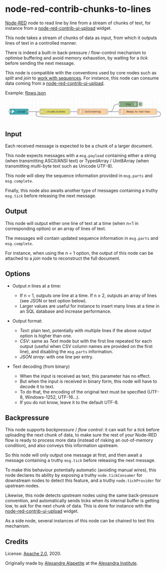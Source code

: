 ﻿# node-red-contrib-chunks-to-lines
[Node-RED](https://nodered.org) node to read line by line from a stream of chunks of text,
for instance from a [node-red-contrib-ui-upload](https://github.com/alexandrainst/node-red-contrib-ui-upload) widget.

This node takes a stream of chunks of data as input, from which it outputs lines of text in a controlled manner.

There is indeed a built-in back-pressure / flow-control mechanism to optimise buffering and avoid memory exhaustion, by waiting for a <i>tick</i> before sending the next message.

This node is compatible with the conventions used by core nodes such as *split* and *join* to [work with sequences](https://nodered.org/docs/user-guide/messages#message-sequences").
For instance, this node can consume data coming from a [node-red-contrib-ui-upload](https://github.com/alexandrainst/node-red-contrib-ui-upload).

Example: [flows.json](doc/flows.json)

![Node-RED flow](doc/flow.png)

## Input
Each received message is expected to be a chunk of a larger document.

This node expects messages with a `msg.payload` containing either a string (when transmitting ASCII/ANSI text) or TypedArray / Uint8Array (when transmitting multi-byte text such as Unicode UTF-8).

This node will obey the sequence information provided in `msg.parts` and `msg.complete`.

Finally, this node also awaits another type of messages containing a truthy `msg.tick` before releasing the next message.

## Output
This node will output either one line of text at a time (when n=1 in corresponding option) or an array of lines of text.

The messages will contain updated sequence information in `msg.parts` and `msg.complete`.

For instance, when using the n = 1 option, the output of this node can be attached to a *join* node to reconstruct the full document.

## Options
* Output <i>n</i> lines at a time:
	* If n = 1, outputs one line at a time. If n ≥ 2, outputs an array of lines (see JSON or text option below).
	* Larger values are useful for instance to insert many lines at a time in an SQL database and increase performance.
* Output format:
	* *Text*: plain text, potentially with multiple lines if the above <i>output</i> option is higher than one.
	* *CSV*: same as *Text* mode but with the first line repeated for each output (useful when CSV column names are provided on the first line), and disabling the `msg.parts` information.
	* *JSON array*: with one line per entry.

* Text decoding (from binary)
	* When the input is received as text, this parameter has no effect.
	* But when the input is received in binary form, this node will have to decode it to text.
	* To do that, the encoding of the original text must be specified (UTF-8, Windows-1252, UTF-16…).
	* If you do not know, leave it to the default UTF-8.

## Backpressure
This node supports *backpressure* / *flow control*:
it can wait for a *tick* before uploading the next chunk of data, to make sure the rest of your Node-RED flow is ready to process more data
(instead of risking an out-of-memory condition), and also conveys this information upstream.

So this node will only output one message at first, and then await a message containing a truthy `msg.tick` before releasing the next message.

To make this behaviour potentially automatic (avoiding manual wires), this node declares its ability by exposing a truthy `node.tickConsumer` for downstream nodes to detect this feature,
and a truthy `node.tickProvider` for upstream nodes.

Likewise, this node detects upstream nodes using the same back-pressure convention, and automatically sends ticks when its internal buffer is getting low, to ask for the next chunk of data.
This is done for instance with the [node-red-contrib-ui-upload](https://github.com/alexandrainst/node-red-contrib-ui-upload) widget.

As a side node, several instances of this node can be chained to test this mechanism.

## Credits
License: [Apache 2.0](LICENSE.md), 2020.

Originally made by [Alexandre Alapetite](https://alexandra.dk/alexandre.alapetite) at the [Alexandra Institute](https://alexandra.dk).
